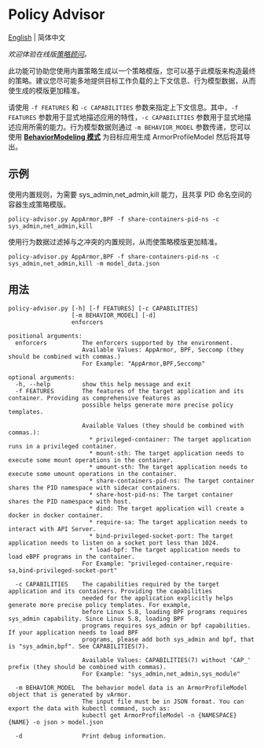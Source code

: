 # Policy Advisor

[English](policy_advisor.md) | 简体中文

*欢迎体验在线版[策略顾问](https://www.varmor.org/zh-cn/policy-advisor)。*

此功能可协助您使用内置策略生成以一个策略模版，您可以基于此模版来构造最终的策略。建议您尽可能多地提供目标工作负载的上下文信息、行为模型数据，从而使生成的模版更加精准。

请使用 `-f FEATURES` 和 `-c CAPABILITIES` 参数来指定上下文信息。其中，`-f FEATURES` 参数用于显式地描述应用的特性，`-c CAPABILITIES` 参数用于显式地描述应用所需的能力。行为模型数据则通过 `-m BEHAVIOR_MODEL` 参数传递，您可以使用 **[BehaviorModeling 模式](policies_and_rules/policy_modes/behavior_modeling.zh_CN.md)** 为目标应用生成 ArmorProfileModel 然后将其导出。


## 示例

使用内置规则，为需要 sys_admin,net_admin,kill 能力，且共享 PID 命名空间的容器生成策略模版。

`policy-advisor.py AppArmor,BPF -f share-containers-pid-ns -c sys_admin,net_admin,kill`

使用行为数据过滤掉与之冲突的内置规则，从而使策略模版更加精准。

`policy-advisor.py AppArmor,BPF -f share-containers-pid-ns -c sys_admin,net_admin,kill -m model_data.json`


## 用法

```
policy-advisor.py [-h] [-f FEATURES] [-c CAPABILITIES]
                  [-m BEHAVIOR_MODEL] [-d]
                  enforcers

positional arguments:
  enforcers          The enforcers supported by the environment.
                     Available Values: AppArmor, BPF, Seccomp (they should be combined with commas.)
                     For Example: "AppArmor,BPF,Seccomp"

optional arguments:
  -h, --help         show this help message and exit
  -f FEATURES        The features of the target application and its container. Providing as comprehensive features as
                     possible helps generate more precise policy templates.

                     Available Values (they should be combined with commas.):
                       * privileged-container: The target application runs in a privileged container.
                       * mount-sth: The target application needs to execute some mount operations in the container.
                       * umount-sth: The target application needs to execute some umount operations in the container.
                       * share-containers-pid-ns: The target container shares the PID namespace with sidecar containers.
                       * share-host-pid-ns: The target container shares the PID namespace with host.
                       * dind: The target application will create a docker in docker container.
                       * require-sa: The target application needs to interact with API Server.
                       * bind-privileged-socket-port: The target application needs to listen on a socket port less than 1024.
                       * load-bpf: The target application needs to load eBPF programs in the container.
                     For Example: "privileged-container,require-sa,bind-privileged-socket-port"

  -c CAPABILITIES    The capabilities required by the target application and its containers. Providing the capabilities
                     needed for the application explicitly helps generate more precise policy templates. For example,
                     before Linux 5.8, loading BPF programs requires sys_admin capability. Since Linux 5.8, loading BPF
                     programs requires sys_admin or bpf capabilities. If your application needs to load BPF
                     programs, please add both sys_admin and bpf, that is "sys_admin,bpf". See CAPABILITIES(7).

                     Available Values: CAPABILITIES(7) without 'CAP_' prefix (they should be combined with commas).
                     For Example: "sys_admin,net_admin,sys_module"

  -m BEHAVIOR_MODEL  The behavior model data is an ArmorProfileModel object that is generated by vArmor.
                     The input file must be in JSON format. You can export the data with kubectl command, such as:
                     kubectl get ArmorProfileModel -n {NAMESPACE} {NAME} -o json > model.json

  -d                 Print debug information.
```